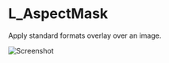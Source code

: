 # L_AspectMask

Apply standard formats overlay over an image.


![Screenshot](ChannelOffset_snap.png)